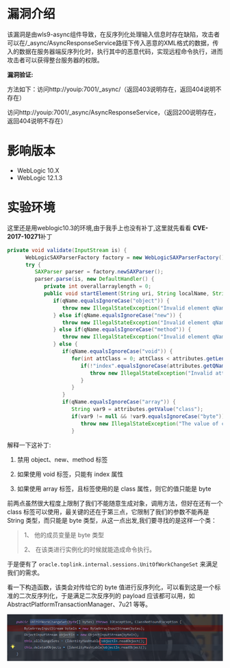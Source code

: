 # 漏洞介绍

该漏洞是由wls9-async组件导致，在反序列化处理输入信息时存在缺陷，攻击者可以在/_async/AsyncResponseService路径下传入恶意的XML格式的数据，传入的数据在服务器端反序列化时，执行其中的恶意代码，实现远程命令执行，进而攻击者可以获得整台服务器的权限。

**漏洞验证:**

方法如下：访问http://youip:7001/_async/（返回403说明存在，返回404说明不存在）

访问http://youip:7001/_async/AsyncResponseService，（返回200说明存在，返回404说明不存在）

# 影响版本

- WebLogic 10.X
- WebLogic 12.1.3

# 实验环境

这里还是用weblogic10.3的环境,由于我手上也没有补丁,这里就先看看 **CVE-2017-10271**补丁

```java
private void validate(InputStream is) {
      WebLogicSAXParserFactory factory = new WebLogicSAXParserFactory();
      try {
         SAXParser parser = factory.newSAXParser();
         parser.parse(is, new DefaultHandler() {
            private int overallarraylength = 0;
            public void startElement(String uri, String localName, String qName, Attributes attributes) throws SAXException {
               if(qName.equalsIgnoreCase("object")) {
                  throw new IllegalStateException("Invalid element qName:object");
               } else if(qName.equalsIgnoreCase("new")) {
                  throw new IllegalStateException("Invalid element qName:new");
               } else if(qName.equalsIgnoreCase("method")) {
                  throw new IllegalStateException("Invalid element qName:method");
               } else {
                  if(qName.equalsIgnoreCase("void")) {
                     for(int attClass = 0; attClass < attributes.getLength(); ++attClass) {
                        if(!"index".equalsIgnoreCase(attributes.getQName(attClass))) {
                           throw new IllegalStateException("Invalid attribute for element void:" + attributes.getQName(attClass));
                        }
                     }
                  }
                  if(qName.equalsIgnoreCase("array")) {
                     String var9 = attributes.getValue("class");
                     if(var9 != null && !var9.equalsIgnoreCase("byte")) {
                        throw new IllegalStateException("The value of class attribute is not valid for array element.");
                     }
```

解释一下这补丁:

1. 禁用 object、new、method 标签
2. 如果使用 void 标签，只能有 index 属性

3. 如果使用 array 标签，且标签使用的是 class 属性，则它的值只能是 byte

前两点虽然很大程度上限制了我们不能随意生成对象，调用方法，但好在还有一个 class 标签可以使用，最关键的还在于第三点，它限制了我们的参数不能再是 String 类型，而只能是 byte 类型，从这一点出发,我们要寻找的是这样一个类：

> 1、 他的成员变量是 byte 类型
>
> 2、 在该类进行实例化的时候就能造成命令执行。

于是便有了 `oracle.toplink.internal.sessions.UnitOfWorkChangeSet` 来满足我们的需求。

看一下构造函数，该类会对传给它的 byte 值进行反序列化，可以看到这是一个标准的二次反序列化，于是满足二次反序列的 payload 应该都可以用，如 AbstractPlatformTransactionManager、7u21 等等。

![image-20210825231120822]([CVE-2019-2725]/image-20210825231120822.png)

